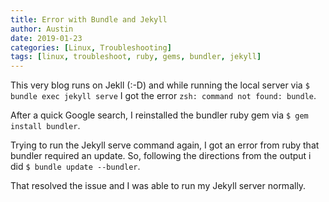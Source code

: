 ```yaml
---
title: Error with Bundle and Jekyll
author: Austin
date: 2019-01-23
categories: [Linux, Troubleshooting]
tags: [linux, troubleshoot, ruby, gems, bundler, jekyll]
---
```


This very blog runs on Jekll (:-D) and while running the local server via ```$ bundle exec jekyll serve``` I got the error ```zsh: command not found: bundle```.

After a quick Google search, I reinstalled the bundler ruby gem via ```$ gem install bundler```.

Trying to run the Jekyll serve command again, I got an error from ruby that bundler required an update.  So, following the directions from the output i did ```$ bundle update --bundler```.

That resolved the issue and I was able to run my Jekyll server normally.
